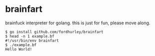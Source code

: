 brainfart
=========

brainfuck interpreter for golang. this is just for fun, please move along.

    $ go install github.com/fordhurley/brainfart
    $ head -n 1 example.bf
    #!/usr/bin/env brainfart
    $ ./example.bf
    Hello World!
